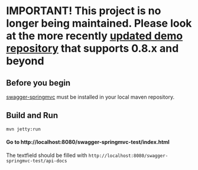 # IMPORTANT! This project is no longer being maintained. Please look at the more recently [updated demo  repository](https://github.com/adrianbk/swagger-springmvc-demo) that supports 0.8.x and beyond

## Before you begin

[swagger-springmvc](https://github.com/martypitt/swagger-springmvc) must be installed in your local maven repository.

## Build and Run

```shell
mvn jetty:run
```

#### Go to http://localhost:8080/swagger-springmvc-test/index.html

The textfield should be filled with `http://localhost:8080/swagger-springmvc-test/api-docs` 

